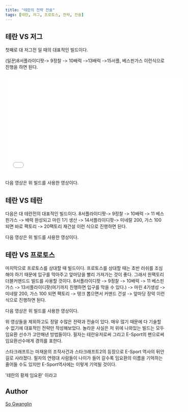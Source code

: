 ```yaml
---
title: "테란의 전략 전술"
tags: [테란, 저그, 프로토스, 전략, 전술]
---
```


## 테란 VS 저그
첫째로 대 저그전 일 때의 대표적인 빌드이다.

(일꾼)8서플라이디팟-> 9정찰 -> 10배럭 ->13배럭 ->15서플, 베스핀가스
이런식으로 진행을 하면 된다.

<iframe 
  width="560" 
  height="315" 
  src="www.youtube.com/embed/rJQqKWXzDYc" 
  frameborder="0" 
  allowfullscreen>
</iframe>

다음 영상은 위 빌드를 사용한 영상이다.

## 테란 VS 테란
다음은 대 테란전의 대표적인 빌드이다.
8서플라이디팟-> 9정찰 -> 10배럭 -> 11 베스핀가스 -> 배럭 완성되고 마린 1기 생산 -> 14서플라이디팟-> 미네랄 200, 가스 100 되면 바로 팩토리 -> 20팩토리 재건설
이런 식으로 진행하면 된다.

다음 영상은 위 빌드를 사용한 영상이다.

## 테란 VS 프로토스
마지막으로 프로토스를 상대할 때 빌드이다.
프로토스를 상대할 때는 초반 러쉬를 조심해야 하기 때문에 입구를 막아주고 앞마당을 빨리 가져가는 것이 좋다.
그래서 원팩토리 더블커맨드드 빌드를 사용할 것이다.
8서플라이디팟 -> 9정찰 -> 10배럭 -> 11 베스핀가스 -> 13서플라이디팟(여기까지 진행하면 입구를 막을 수 있다.) -> 마린 4기생성 -> 미네랄 200, 가스 100 되면 팩토리 -> 탱크 뽑으면서 커맨드 건설 -> 앞마당 장악
이런 식으로 진행하면 된다.

다음 영상은 위 빌드를 사용한 영상이다.

위 영상들을 제외하고도 정말 수많은 전략과 전술이 있다. 매우 많기 때문에 다 기술할 수 없기에 대표적인 전략만 작성해보았다.
놀라운 사실은 저 위에 나와있는 빌드는 모두 임요환 선수가 고안해낸 방법들이다. 필자는 테란유저로써 그리고 E-Sport의 팬으로써 임요환선수에게 경의를 표한다.

스타크래프트는 마재윤의 조작사건과 스타크래프트2의 등장으로 E-Sport 역사의 뒤안길로 사라졌다. 필자의 연령대 사람들이 나이가 들어 갈수록 임요환의 이름을 기억하는 줄어들 수도 있지만 E-Sport역사에는 이렇게 기억될 것이다.

'테란의 황제 임요환' 이라고

## Author

[So Gwanglin](https://www.facebook.com/gwanglin.so?fref=ts)
